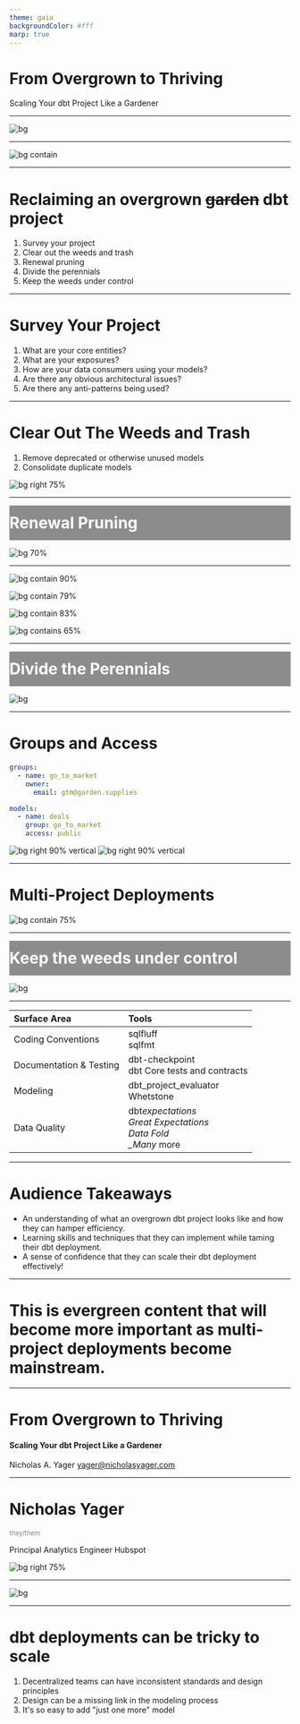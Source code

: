 ```yaml
---
theme: gaia
backgroundColor: #fff
marp: true
---
```


<!--
This video should be 2-5 minutes long. Your pitch does not need to be refined! Tell us the main idea behind your session, key topics that you plan to cover, and what audience members will learn. Feel free to share your screen if you want to use a doc or slides to run through your session at a high level. We recommend using Loom
--->

<!-- _class: lead -->

# From Overgrown to **Thriving**

Scaling Your dbt Project Like a Gardener

<!-- _footer: 'Nicholas Yager - HubSpot'  -->

---

![bg](https://www.asergeev.com/pictures/archives/2012/1071/jpeg/11.jpg)

<!-- _footer: ''  -->

---

![bg contain](assets/graph.svg)

<!-- _footer: ''  -->

---

# <!-- fit --> Reclaiming an overgrown ~~garden~~ dbt project

1. Survey your project
2. Clear out the weeds and trash
3. Renewal pruning
4. Divide the perennials
5. Keep the weeds under control

---

# Survey Your Project

1. What are your core entities?
2. What are your exposures?
3. How are your data consumers using your models?
4. Are there any obvious architectural issues?
5. Are there any anti-patterns being used?

---

# Clear Out The Weeds and Trash

1. Remove deprecated or otherwise unused models
2. Consolidate duplicate models

![bg right 75%](https://hips.hearstapps.com/hmg-prod/images/hankscorpioflamethrower-1528493255.gif)

---

<!-- _class: lead -->

<div style="background-color: #555555aa; padding: 1em 0;">
  <h1 style="margin: 0; color: #fff">Renewal Pruning</h1>
</div>

![bg 70%](https://bugwoodcloud.org/images/1536x1024/5377064.jpg)

<!--
Gradual removal of unproductive branches to allow a plant to spend its resources growing healthy branches.
-->

---

![bg contain 90%](https://mermaid.ink/svg/pako:eNqNVcGOmzAQ_RXL1aqX7CqwUbrl0EtzbC_tESJkzJDQGhvZZrer1f57DYZgiAPLJR7mvTdvZpDzhqnIAUe4YOKFnonU6MevhCccmYcyotQBCqREIymgomQs-rTfZk_hfoOUluIvjDEVTMghnAlUpgjr-dvt1132OPKHuOfbcMbn8PLTkciCfZEFo8QQ9xI2nEnUsnwmGlyZoihWbVgVpV8ZIPhHqppB6KO7bU_QgQ-dkd2XMGvVLaNjNdlJkvp8KRN_l2AcGxI5lfxkh6hQISTSZ-iXoo6jQl5KoLoUvNshch6LfYztbxocoyiyZx9uN-BCFzdFdmbCuBtni-rimZj1nXapNIiVPqWugWGpS6zQZYULLNsgur__Nq_r7dADDBfddwTb9KJfLw54Pt311bKD-CD4Z43-iJIPm0XmSPpJH6dF1zYdfHDT4Uc3vbxoW3Ns3VvKl54M5u4OUVk95ECYmrnuU7RRWlQgPelairyh-gGegWt11YxBtB9Sj0rTC8wxZDCNAnkr1_KNiTQdDN5IuyanED9RQi2kvlgTjaaG7uCup9N_va4f_5ymwMtrR3M6twt-NqjZGMeyHWFq4LrcHLS0kg7rrGG58o3ZrXlZozn11_F4g41wRcrc_I2-te8SbO7nChIcmWMOBWmYTnDC3w2UNFr8fuUUR1o2sMFNnZs7_lAScx1UOCpMZ_D-HyRHatc)

<!-- https://mermaid.live/edit#pako:eNqNVcGOmzAQ_RXL1aqX7CqwUbrl0EtzbC_tESJkzJDQGhvZZrer1f57DYZgiAPLJR7mvTdvZpDzhqnIAUe4YOKFnonU6MevhCccmYcyotQBCqREIymgomQs-rTfZk_hfoOUluIvjDEVTMghnAlUpgjr-dvt1132OPKHuOfbcMbn8PLTkciCfZEFo8QQ9xI2nEnUsnwmGlyZoihWbVgVpV8ZIPhHqppB6KO7bU_QgQ-dkd2XMGvVLaNjNdlJkvp8KRN_l2AcGxI5lfxkh6hQISTSZ-iXoo6jQl5KoLoUvNshch6LfYztbxocoyiyZx9uN-BCFzdFdmbCuBtni-rimZj1nXapNIiVPqWugWGpS6zQZYULLNsgur__Nq_r7dADDBfddwTb9KJfLw54Pt311bKD-CD4Z43-iJIPm0XmSPpJH6dF1zYdfHDT4Uc3vbxoW3Ns3VvKl54M5u4OUVk95ECYmrnuU7RRWlQgPelairyh-gGegWt11YxBtB9Sj0rTC8wxZDCNAnkr1_KNiTQdDN5IuyanED9RQi2kvlgTjaaG7uCup9N_va4f_5ymwMtrR3M6twt-NqjZGMeyHWFq4LrcHLS0kg7rrGG58o3ZrXlZozn11_F4g41wRcrc_I2-te8SbO7nChIcmWMOBWmYTnDC3w2UNFr8fuUUR1o2sMFNnZs7_lAScx1UOCpMZ_D-HyRHatc -->

![bg contain 79%](https://mermaid.ink/svg/pako:eNqNVctymzAU_RWNOplunIyxKXFYdFMv202zDBlGiItNAhKjR9xMJv9eGfMQWJbDSuI87tHRGH9gynPAMS4qfqB7IhT6_TdhCUPmoRWRcgsFklwLCqgoqyr-Fi2zzSpaIKkEf4VxT3nFRb-dGdRmSNXpl8uHMFuP-n7f6U_bswgMDn8skyyIiiwYTfp9Z3LaziwaUb4RBbZNURRfDCLVewUI_pG6qWDlktsHn7ADFzsj4f0q691bjc52gjT7YcjTLwEmLyLoUOYg-hK5QGoPqCZNU7Ld82iQlwKoKjlrrxBZT6v8Ecdxu3BgkQd7MFjfvgO-90g3I-YKhG5vf3YzXMYT2BVsJER-eDPCwPKj2eXag6ctZ98VEvDCS9ZW_UhqQFuiiAQln6ejrpQeeNpZe9tZeZShVxmMB1-7jP2wpQ796vCs1ePy5gZRUd_lQCppYp4-HROIaql4DcIBN4Lnmqo7eAOmbHxgSLVLO1aaDjSrKMPREsQl7Kg3IdK0D3gBtkNOKW6hgIYLNUTjWlEjl_OLsttpm5zmcfc0JQ6vLc9pbwN_VtSsxnFsK5gGOB83J_mupOVa1-CffKG7a1muyaz51_l4gY1xTcrc_Bl-HN8l2Pz2a0hwbJY5FERXKsEJ-zRUohV_fGcUx0poWGDd5OZLvS2J-ZTUOC7MyeDzP4kNRXw)

<!-- https://mermaid.live/edit#pako:eNqFVU1vmzAY_iuWp2qXtAoJoymHXZbjemmPpULGvCRsxka2aVZV_e9zCB-GOoaTzfPxPn6skA9MRQ44xgUTJ3okUqPfTwlPODIPZUSpPRRIiUZSQEXJWPwtWme7TbRCSkvxF8Y9FUzIfjszqMwQ1unX64cw2476ft_pL9uZnsPp0bLIgqjIgtGi33cWl-3MopblG9Fg2xRFsRjj4qL0OwME_0hVM9i45PaxJ-zAxc5IeL_JevdW02QHSerjMOTllwSTFxF0KnOQfYVCIn0EVJG6LvnhdTTISwlUl4K3F4isp1X-iOO4XTiwyIM9GKxv3wHfe6S7EXMFQre3P7sZLuMJ7Ao2EiI_vBth4PnZ7Hrtwcte8O8aSfgjSt5W_UwqQHuiiQKtXqejFkoPPO1sve1sPMrQqwzGg29dxn7YUod-dfil1fPy5gZRWd3lQJgyMS8fjglEG6VFBdIB11LkDdV38AZc2_jAUPqQdqw0HWhWUYbTKJDXsLPehEjTPuAV2A45pbiFEmoh9RBNNJoauZpflN1O2-Q0j7unKXF4bXlOexv4s6JmNY5jW8E0wNdxc5LvSlqudQ3-yVe6W8qyJLPmL_PxChvjipS5-Sv8OL9LsPntV5Dg2CxzKEjDdIIT_mmopNHi-Z1THGvZwAo3dW6-1PuSmE9JhePCnAw-_wPVd0Sy -->

![bg contain 83%](https://mermaid.ink/svg/pako:eNqFVUtvnDAQ_iuWq6iXTbTsUtJwiFRpj-2lPYYIGXvYpTE2sk3SVZT_XsPyMMQLnDx8jxm-kcw7ppIBjnHO5Rs9EWXQz9-JSASyD-VE6wPkSMtaUUB5wXn8Jdpm33fRBmmj5AuMNZVcqr6cGZS2Ce_02-1DmO1HfV93-ks50wt4--VYZEGUZ8Fo0dedxaWcWVSqeCUGXJs8z1fHuLhoc-aA4B8pKw47n9z97Ak78LEzEt7vst691dTZUZHqNDR5-sEYKgutC3G0FsCZRkQwO59SQE0XqdUU4nm0YUUDFlK0a0TO0_K_xXHcHjxYtIA9WKzfgQe-H6W-puj29rHz8YknsK_5SIhGGARr2NcTDJ4OUnw16K8sBDInQAwqKwJBz0jmiDj187TrSojBQlD7xSR2C8pwURmMGex9xsvwfoTDZXX4KeDmeHODqCrvGBCu7ZiX62AC0VobWYLywJWSrKbmDl5BGBcfGNoc046VpgPNCcpyag3qGtbo7RBp2g94BXaHnFL8QgWVVGYYTdaGWrmeL8pNp01yOo8_pylxeO14TnMb-LOgZjGObVvBdIDP7eakpZW0XGcNy52vZLc2y5rM6b_OxxtsjUtSMPuDe2_eJdheBCUkOLZHBjmpuUlwIj4sldRG_jkLimOjatjgumL2f3EoiL1VShzn9svg4z-bOjw3)

<!-- https://mermaid.live/edit#pako:eNqFVUtvnDAQ_iuWq6iXTbTsUtJwiFRpj-2lPYYIGXvYpTE2sk3SVZT_XsPyMMQLnDx8jxm-kcw7ppIBjnHO5Rs9EWXQz9-JSASyD-VE6wPkSMtaUUB5wXn8Jdpm33fRBmmj5AuMNZVcqr6cGZS2Ce_02-1DmO1HfV93-ks50wt4--VYZEGUZ8Fo0dedxaWcWVSqeCUGXJs8z1fHuLhoc-aA4B8pKw47n9z97Ak78LEzEt7vst691dTZUZHqNDR5-sEYKgutC3G0FsCZRkQwO59SQE0XqdUU4nm0YUUDFlK0a0TO0_K_xXHcHjxYtIA9WKzfgQe-H6W-puj29rHz8YknsK_5SIhGGARr2NcTDJ4OUnw16K8sBDInQAwqKwJBz0jmiDj187TrSojBQlD7xSR2C8pwURmMGex9xsvwfoTDZXX4KeDmeHODqCrvGBCu7ZiX62AC0VobWYLywJWSrKbmDl5BGBcfGNoc046VpgPNCcpyag3qGtbo7RBp2g94BXaHnFL8QgWVVGYYTdaGWrmeL8pNp01yOo8_pylxeO14TnMb-LOgZjGObVvBdIDP7eakpZW0XGcNy52vZLc2y5rM6b_OxxtsjUtSMPuDe2_eJdheBCUkOLZHBjmpuUlwIj4sldRG_jkLimOjatjgumL2f3EoiL1VShzn9svg4z-bOjw3 -->

![bg contains 65%](https://mermaid.ink/svg/pako:eNqVlk9vmzAYxr-KxVTtklaBJGzjsMty3C7bMVTImJeEFmxkm3ZV1e8-gyEYx4GFSzD-PY_ffwl59wjLwIu8vGSv5IS5RD9_xzSmSF2kxELsIUeCNZwAyouyjD6F6_RrEK6QkJw9w7gmrGR8WFoGlTqk7PXr9bdtuhn1w7rX66Wlp_D6y7BI_TBP_dFiWPcWemlZ1Lx4wRJMmzzPF8PQLkK-lYDgL67qEgKX3Ex7QvsuOsXbL0HaumtFp2rSI8f16XzM4QcHFbES4WNBj7qIAuWMI3mCvinicXRor6zgQGTBaNdHc0fz24P-TLaPURTpexe3G7jdPBcOXGhyFqkTSLoEEhWBPCaabDXd0znB7lZBaAmG6bHj6uhgdHTWC93ff7cz6J5ptbN2Ds1uQRM6NKFTAzSbDs7F5PiHPaOfJXpiBR3GBBVUMlQC7r-Mt86NP_TZn5-HYOCCeW4zcJv_nRv_1jEI3ALHDBy68bhmqvN39Md3FsABBguZjX2ezecqpivq2p4My90dIrx6yACXwmpOv0UaIVkF3LFdc5Y1RD7AC1ApLnqmiLbaPZUkZ8wISDGNAH5tr9WrIJJkCPDKthnkFHELOdSMy3NorJFEyYU9EWZ1-h6a8bjrNAXPjw3Pad3OvFUoq4zjsZ1gGsDlcTY015KONdowf_KV2i3FsiQzzl_mvZWnjCtcZOp_ynv7LPbUC7CC2IvUbQY5bkoZezH9UChuJPvzRokXSd7AymvqTL1E9wVWP5GVF-UqM_j4BzLN2KY)

<!-- https://mermaid.live/edit#pako:eNqVlk9vmzAYxr-KxVTtklaBJGzjsMty3C7bMVTImJeEFmxkm3ZV1e8-gyEYx4GFSzD-PY_ffwl59wjLwIu8vGSv5IS5RD9_xzSmSF2kxELsIUeCNZwAyouyjD6F6_RrEK6QkJw9w7gmrGR8WFoGlTqk7PXr9bdtuhn1w7rX66Wlp_D6y7BI_TBP_dFiWPcWemlZ1Lx4wRJMmzzPF8PQLkK-lYDgL67qEgKX3Ex7QvsuOsXbL0HaumtFp2rSI8f16XzM4QcHFbES4WNBj7qIAuWMI3mCvinicXRor6zgQGTBaNdHc0fz24P-TLaPURTpexe3G7jdPBcOXGhyFqkTSLoEEhWBPCaabDXd0znB7lZBaAmG6bHj6uhgdHTWC93ff7cz6J5ptbN2Ds1uQRM6NKFTAzSbDs7F5PiHPaOfJXpiBR3GBBVUMlQC7r-Mt86NP_TZn5-HYOCCeW4zcJv_nRv_1jEI3ALHDBy68bhmqvN39Md3FsABBguZjX2ezecqpivq2p4My90dIrx6yACXwmpOv0UaIVkF3LFdc5Y1RD7AC1ApLnqmiLbaPZUkZ8wISDGNAH5tr9WrIJJkCPDKthnkFHELOdSMy3NorJFEyYU9EWZ1-h6a8bjrNAXPjw3Pad3OvFUoq4zjsZ1gGsDlcTY015KONdowf_KV2i3FsiQzzl_mvZWnjCtcZOp_ynv7LPbUC7CC2IvUbQY5bkoZezH9UChuJPvzRokXSd7AymvqTL1E9wVWP5GVF-UqM_j4BzLN2KY -->

<!--
In a dbt project, we can prune our project by refactoring any anti-patterns currently in use in the project's core entities. This would include
-->

---

<!-- _class: lead -->

<div style="background-color: #555555aa; padding: 1em 0;">
  <h1 style="margin: 0; color: #fff">Divide the Perennials</h1>
</div>

<!--
Dividing the perennials is the notion that we ought to separate your most industrious plants to prevent overcrowding and to allow for specialized treatment of plants in the garden.
-->

![bg](https://www.gardening-guy.com/wp-content/uploads/2012/07/Dividing-hostas-005.jpg)

<!-- _footer: ''  -->

---

# <!-- fit -->Groups and Access

```yml
groups:
  - name: go_to_market
    owner:
      email: gtm@garden.supplies

models:
  - name: deals
    group: go_to_market
    access: public
```

![bg right 90% vertical](https://mermaid.ink/svg/pako:eNqFU01vgzAM_SsovbZVtU3VlsNOPW6X7YqE0uC0aIEgx-k0Vf3vS6FAmgHjhO33YT_BmUmTA-NMafMtjwIpeftIq7RK_CO1sHYHKrHGoYREFVrzxXazf37YLhNLaL5gqKXRBvlCKRWxS--gb-TN5uVp_ziQuzokR_Qai5MgeA9UPGxSoi2vKr0SluschLac8_aSoS-dJVMCxrMaTe4kreEEFYXDdmzpkN0gWdZjmkNbgLOAo4Mr0xtnWbfR2CzcKpiPUBBqg9TvYhxJTwxAUQTJavUa7TASxj2qb3dq9-H04CiQMKvBrUEHvn9dYsRk4g0wCHrGcCKm2RVmOYHt_2C2ZF61FEXuf7TztZcyOkIJKeP-NQclnKaUpdXFQ4Uj8_lTScYJHSyZq3P_-e8KcUBRMq78TXD5BcffSEs)
![bg right 90% vertical](https://mermaid.ink/svg/pako:eNqNlMtugzAQRX8FOVsSRW0VtV50lWW7abdIyJhxgmpj5EeqKMq_1wkYOw4oZYXHZ-6dB-KEqKwBYcS4_KV7okz28VW0RZu5h3Ki9RZYpqVVFDLWcI4Xm3X1-rTJM22U_IFwppJLhReMsSRbOAc-JK_Xby_Vc0j25zg5Se9UcyAGPiMVh81K9Eevos2Rg5OQtaVmKruqqphUcIDWwj9IarWRAlSpLaWg9WzK0I4SqxoI1xjjfpwh7qXSu6Hs1aUmE18Oddhqp0i391wf7SvclUOwLMfseJCBtdr1MDIiXEJb3zkN47l1ci2Upe9t2mTE4lanUS_0oJJ0_EFAQSeVGfuX1lAHzkuOm8mWy_ekoYkd3VJj2Kvd7myEk22EzzN2u9KR771LSgQuMbiC0Wq9YfCZGVOPRZmPYZQjV5sgTe3-I6dLrEBmDwIKhN1rDYxYbgpUtGeHEmvk97GlCBtlIUe2q91HsG2I26tAmLn64PwHdwiO4g)

<!--
Just like a garden needs to be divided into separate areas for different plants, a dbt project can be modularized into smaller sections. In this section I'll discuss some basic philosophies around how to identify which models should be grouped together, how to consolidate similar models, and how to leverage groups and access controls to manage dependencies between sections.

https://mermaid.live/edit#pako:eNqNlMtuwjAQRX8lMltAqK1Q60VXLNtNu41kOc4YEHYc-UGFEP9el8SxMYloVvH4zL3ziHJGTNWAMOJC_bAd1bb4-Cqbsin8wwQ1ZgO8MMppBgXfC4Fn61X1-rSeF8ZqdYB4ZkoojWec8yxbegfRJ69Wby_Vc0wO5zQ5S2_1_kgtfCYqHpuU6I5BxdiTAC-hasfsWHZVVSm5VcQqIqk-wH9w5oxVEjQxjjEwZjKl70nLZQ1UGIxxN9MYD1L5XV_7Eo7Q2PSyr8NVW03bXeC6aFfhlvRBQobsdJqRdcb3MDAyXkJT3zmlM7q1830QEhocdxqwtN9xNAg9KCffQRTQ0CpthyEoZ5kHpyWH9RSLxXvW0MiibqkhHNRuFzfA2Urih5q6XenE994lJyKXGVzBZL_BMPpMjKnDkszHMJojX5uk-9r_Uc5_sRLZHUgoEfavNXDqhC1R2Vw8Sp1V36eGIWy1gzlybe0_gs2e-r1KhLmvDy6_ykSS5A

https://mermaid.live/edit#pako:eNqNlMtugzAQRX8FOVsSRW0VtV50lWW7abdIyJhxgmpj5EeqKMq_1wkYOw4oZYXHZ-6dB-KEqKwBYcS4_KV7okz28VW0RZu5h3Ki9RZYpqVVFDLWcI4Xm3X1-rTJM22U_IFwppJLhReMsSRbOAc-JK_Xby_Vc0j25zg5Se9UcyAGPiMVh81K9Eevos2Rg5OQtaVmKruqqphUcIDWwj9IarWRAlSpLaWg9WzK0I4SqxoI1xjjfpwh7qXSu6Hs1aUmE18Oddhqp0i391wf7SvclUOwLMfseJCBtdr1MDIiXEJb3zkN47l1ci2Upe9t2mTE4lanUS_0oJJ0_EFAQSeVGfuX1lAHzkuOm8mWy_ekoYkd3VJj2Kvd7myEk22EzzN2u9KR771LSgQuMbiC0Wq9YfCZGVOPRZmPYZQjV5sgTe3-I6dLrEBmDwIKhN1rDYxYbgpUtGeHEmvk97GlCBtlIUe2q91HsG2I26tAmLn64PwHdwiO4g

-->

---

# Multi-Project Deployments

![bg contain 75%](https://mermaid.ink/svg/pako:eNqVVE1vgjAY_iukXtWYuRjWw04mu8zLtiMJKe2LkhVK-qEzxv--IpQWlCyDC337fPVtywVRwQBhlHNxogcidfT-kVRJFdmHcqLUFvJICSMpRHnBOZ5tVln8tJlHSkvxDX5MBRcSz_I8H7FL68A78mr18pytPdmNQ_KIXsviSDTsAhULm5Roh05F6TOH6O1r55iseT05jmM3WJwKpg84Wtc_Q3YtBTNU_1PB8yUcoTLwKHuWZSGSGqVFCTJVhlJQapJyI_UpTbaXpD64oG21ebrCsgmgFca43UgPUHqfdqA07VFhxz3WKBusx5R-Eip2F8V2vGNSWS4ZED62b-puvQ-jOamufX7GBbcKaeqkH2ceQEO3abgTLIdTwSIH6cZbNhSTUAup-xYLo6kFT8kPffqL4BoYLRavo4U_aOUQ1Zed2vBI9ODRIfAXIHS7oQPfe5cxwuNGBjdgcKKcofeZaF0LC5h_g9Ec2WwlKZj9z12aWoL0AUpIELafDHJiuE5QUl0tlBgtPs8VRVhLA3NkamYPyrYgdr9LhHObD66_ple6gQ)

---

<!-- _class: lead -->

<div style="background-color: #555555aa; padding: 1em 0;">
  <h1 style="margin: 0; color: #fff">Keep the weeds under control</h1>
</div>

![bg](https://longislandweekly.com/wp-content/uploads/2015/07/iStock_000013798533Large.jpg)

<!--
Now that we've gotten our garden into a more maintainable state state,
it's vital that we prevent weeds and other unwanted plants from taking root. In a garden this can take a great deal of time and effort.
Thankfully, this is where our metaphor breaks down in our favor.
-->

<!-- _footer: ''  -->

---

<!-- _class: lead -->

<!--
Instead of manual effort, we can use fantastic tools to keep our garden
productive. For a while, we've had tools like pre-commit and sqlfmt to keep our
queries readable and maintainable. As of last year, we've also had developments in
architectural monitoring tools like dbt-project-evaluator and Whetstone to monitor and report on _what_ we've built as well.
-->

| Surface Area            | Tools                                                                        |
| :---------------------- | :--------------------------------------------------------------------------- |
| Coding Conventions      | sqlfluff <br /> sqlfmt                                                       |
| Documentation & Testing | dbt-checkpoint <br />dbt Core tests and contracts                            |
| Modeling                | dbt_project_evaluator <br /> Whetstone                                       |
| Data Quality            | dbt*expectations <br />Great Expectations<br />Data Fold <br /> \_Many* more |

---

# Audience Takeaways

- An understanding of what an overgrown dbt project looks like and how they can hamper efficiency.
- Learning skills and techniques that they can implement while taming their dbt deployment.
- A sense of confidence that they can scale their dbt deployment effectively!

---

<!-- _class: lead -->

# This is evergreen content that will become more important as multi-project deployments become mainstream.

---

<!-- _class: lead -->

# From Overgrown to **Thriving**

#### Scaling Your dbt Project Like a Gardener

Nicholas A. Yager
yager@nicholasyager.com

---

<!-- _class: left -->

<style scoped>
    small { color: gray; font-weight: thin; margin: 0; }

    section:where(.left) {
        display: flex;
        flex-flow: column nowrap;
        justify-content: center;
    }

</style>

<h1>Nicholas Yager</h1>
<small>they/them</small>

Principal Analytics Engineer
Hubspot

![bg right 75%](assets/profile_pic.png)

---

![bg](assets/graph.png)

<!-- _footer: ''  -->

---

# <!--fit--> dbt deployments can be tricky to scale

1. Decentralized teams can have inconsistent standards and design principles
2. Design can be a missing link in the modeling process
3. It's so easy to add "just one more" model

<!-- footer: 'Coalesce 2023 Pitch'  -->
